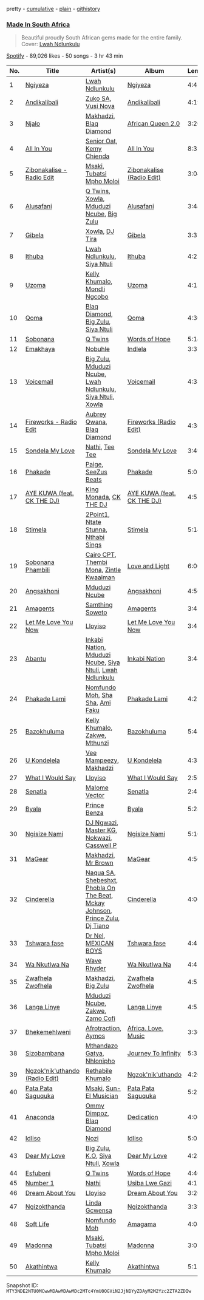 pretty - [cumulative](/playlists/cumulative/37i9dQZF1DX9wXOYagay8L.md) - [plain](/playlists/plain/37i9dQZF1DX9wXOYagay8L) - [githistory](https://github.githistory.xyz/mackorone/spotify-playlist-archive/blob/main/playlists/plain/37i9dQZF1DX9wXOYagay8L)

### [Made In South Africa](https://open.spotify.com/playlist/37i9dQZF1DX9wXOYagay8L)

> Beautiful proudly South African gems made for the entire family\. Cover: <a href="https://open.spotify.com/artist/2h9NlcdGxIEnnh5aQuSeZ1?si=PU9vhObaRAGMe5mYoFDnXQ">Lwah Ndlunkulu</a>

[Spotify](https://open.spotify.com/user/spotify) - 89,026 likes - 50 songs - 3 hr 43 min

| No. | Title | Artist(s) | Album | Length |
|---|---|---|---|---|
| 1 | [Ngiyeza](https://open.spotify.com/track/3Pv1NcASIE987vF8t1VWVu) | [Lwah Ndlunkulu](https://open.spotify.com/artist/2h9NlcdGxIEnnh5aQuSeZ1) | [Ngiyeza](https://open.spotify.com/album/5S4kyrm5mTa1PK4ur0BPIR) | 4:41 |
| 2 | [Andikalibali](https://open.spotify.com/track/4AbvGdL2ZwSv1f1SzYtDMi) | [Zuko SA](https://open.spotify.com/artist/0LHMSltleAi3zHyRU8gYSt), [Vusi Nova](https://open.spotify.com/artist/0EdZov8Gv5SHN4IVF3b4m8) | [Andikalibali](https://open.spotify.com/album/5vjJ9ZSTiCJpFmcvPpkjGV) | 4:19 |
| 3 | [Njalo](https://open.spotify.com/track/7n1OBXJqXbBjCxRBDHIZmM) | [Makhadzi](https://open.spotify.com/artist/2aIcnnHTA16VbmhNJGLrGs), [Blaq Diamond](https://open.spotify.com/artist/7hdf9DSpgCpqVh03Ql1LKe) | [African Queen 2.0](https://open.spotify.com/album/57d2o9ABnFTKWX3xuYGFe9) | 3:20 |
| 4 | [All In You](https://open.spotify.com/track/75VD2d6BPTuESBrzRqD6xl) | [Senior Oat](https://open.spotify.com/artist/5cAwYPpCI9QI5V7N0mxUKw), [Kemy Chienda](https://open.spotify.com/artist/21ubOXEDOMELSW2LDxG8HK) | [All In You](https://open.spotify.com/album/0YJOAYBMM8zEhcMNHnGe95) | 8:32 |
| 5 | [Zibonakalise \- Radio Edit](https://open.spotify.com/track/2gT7Xwkd5S5xkbLfGAvMuA) | [Msaki](https://open.spotify.com/artist/5Oj5jQ98vsoHeIGqCS9Dfq), [Tubatsi Mpho Moloi](https://open.spotify.com/artist/1eraeBfwU1RwFj6LszJT65) | [Zibonakalise \(Radio Edit\)](https://open.spotify.com/album/5BeJuk03PJJtVgFuM2Yday) | 3:04 |
| 6 | [Alusafani](https://open.spotify.com/track/1BXfrEUZFDhrVahuVT3PMK) | [Q Twins](https://open.spotify.com/artist/2krUPP3nMYoF1C5WX3yB7J), [Xowla](https://open.spotify.com/artist/08ejcjfMzbGwiK9MVslxc5), [Mduduzi Ncube](https://open.spotify.com/artist/5jvlsVxfcbRVuHJ2Uv8WOh), [Big Zulu](https://open.spotify.com/artist/6sNKQgLUy4LVNEX3r1kG1A) | [Alusafani](https://open.spotify.com/album/4u56tBvuMwxuyvgE4VsnXn) | 3:44 |
| 7 | [Gibela](https://open.spotify.com/track/7h7Ygv9SuMXcuYZYNaghvj) | [Xowla](https://open.spotify.com/artist/08ejcjfMzbGwiK9MVslxc5), [DJ Tira](https://open.spotify.com/artist/4FC2wXrDWr5lLCZeAUgfVn) | [Gibela](https://open.spotify.com/album/1PJlGUGa58yCaE83Kt8zYJ) | 3:37 |
| 8 | [Ithuba](https://open.spotify.com/track/2DTnuVhrGnLcmgutAW4vb1) | [Lwah Ndlunkulu](https://open.spotify.com/artist/2h9NlcdGxIEnnh5aQuSeZ1), [Siya Ntuli](https://open.spotify.com/artist/5BggJAW7Ubyk8FR87MpGvc) | [Ithuba](https://open.spotify.com/album/1pYMs6qogXnmKzGoGlBwWQ) | 4:23 |
| 9 | [Uzoma](https://open.spotify.com/track/2CAqtVOt19JLoSvcx66kZL) | [Kelly Khumalo](https://open.spotify.com/artist/2MhYuOM0iHfOwQ0HeLa0no), [Mondli Ngcobo](https://open.spotify.com/artist/1aT2hj2h4MAk2O0fPCFLr2) | [Uzoma](https://open.spotify.com/album/5uKp2O0nl9TwCxfe1iCsxv) | 4:13 |
| 10 | [Qoma](https://open.spotify.com/track/7tJRECMBZbgGUh83C48NB0) | [Blaq Diamond](https://open.spotify.com/artist/7hdf9DSpgCpqVh03Ql1LKe), [Big Zulu](https://open.spotify.com/artist/6sNKQgLUy4LVNEX3r1kG1A), [Siya Ntuli](https://open.spotify.com/artist/5BggJAW7Ubyk8FR87MpGvc) | [Qoma](https://open.spotify.com/album/7bL1zIGv1QtVCBU2kEwIr6) | 4:30 |
| 11 | [Sobonana](https://open.spotify.com/track/2rkUVpUm885ZdY06e3Ub0v) | [Q Twins](https://open.spotify.com/artist/2krUPP3nMYoF1C5WX3yB7J) | [Words of Hope](https://open.spotify.com/album/78D6xzkUvdpGiVSMvckSOM) | 5:14 |
| 12 | [Emakhaya](https://open.spotify.com/track/3M8QUN5XraDwiIM2YlpqVN) | [Nobuhle](https://open.spotify.com/artist/2SuwWqS2g4w2GSE4lxD1UM) | [Indlela](https://open.spotify.com/album/69bzQJaAvMR92psMY098UI) | 3:32 |
| 13 | [Voicemail](https://open.spotify.com/track/6l4EAi2hbZU9TfZWHUzDBE) | [Big Zulu](https://open.spotify.com/artist/6sNKQgLUy4LVNEX3r1kG1A), [Mduduzi Ncube](https://open.spotify.com/artist/5jvlsVxfcbRVuHJ2Uv8WOh), [Lwah Ndlunkulu](https://open.spotify.com/artist/2h9NlcdGxIEnnh5aQuSeZ1), [Siya Ntuli](https://open.spotify.com/artist/5BggJAW7Ubyk8FR87MpGvc), [Xowla](https://open.spotify.com/artist/08ejcjfMzbGwiK9MVslxc5) | [Voicemail](https://open.spotify.com/album/1jpct6JMzUuQRCvCe0ASwS) | 4:38 |
| 14 | [Fireworks \- Radio Edit](https://open.spotify.com/track/6sicIMPjlLJKb3pojISu07) | [Aubrey Qwana](https://open.spotify.com/artist/6uVEWgg7sAAzfPQsXjzTRi), [Blaq Diamond](https://open.spotify.com/artist/7hdf9DSpgCpqVh03Ql1LKe) | [Fireworks \(Radio Edit\)](https://open.spotify.com/album/5R1pxFKqW1qdBB0OfvHpP6) | 4:36 |
| 15 | [Sondela My Love](https://open.spotify.com/track/1OKkFjd0I0vGXRMDKTc1jf) | [Nathi](https://open.spotify.com/artist/1YS0HL7FXRhO4x9XaBuato), [Tee Tee](https://open.spotify.com/artist/4aBFsMUKrFmmWErhjffHBW) | [Sondela My Love](https://open.spotify.com/album/0AQvG3M6bwk3QlGYYDXgO5) | 3:49 |
| 16 | [Phakade](https://open.spotify.com/track/3uDw8M8eTBDC7npvLy9ELS) | [Paige](https://open.spotify.com/artist/1UiuIk36C3ZI4Jqat38Q5L), [SeeZus Beats](https://open.spotify.com/artist/2IRgHENUusLqlDaj5hRmoi) | [Phakade](https://open.spotify.com/album/0lGgjqIGQb21QuAU55jpdQ) | 5:07 |
| 17 | [AYE KUWA \(feat\. CK THE DJ\)](https://open.spotify.com/track/2nws7wwvjHpP512xuDAn10) | [King Monada](https://open.spotify.com/artist/5SDXPZSEfwqvGPwqiQezOP), [CK THE DJ](https://open.spotify.com/artist/5aghK8xQCkW1oPN0I2xoHP) | [AYE KUWA \(feat\. CK THE DJ\)](https://open.spotify.com/album/6i7TW4LDvICObUfCJ9Jcas) | 4:52 |
| 18 | [Stimela](https://open.spotify.com/track/0AY3sNqV7qAdAZ8j6TRVBd) | [2Point1](https://open.spotify.com/artist/6Z6xrqezBTUUDnCinhPwCO), [Ntate Stunna](https://open.spotify.com/artist/1HKxOYJiTBtSgVTbKHK5XL), [Nthabi Sings](https://open.spotify.com/artist/2JN2Yx7wsJaGHbtzoAE4k7) | [Stimela](https://open.spotify.com/album/6j3BUkIFmKkXGIZiyEpZ71) | 5:14 |
| 19 | [Sobonana Phambili](https://open.spotify.com/track/4VhK1iNLYOpdHLyzXc9NLQ) | [Cairo CPT](https://open.spotify.com/artist/5ZU2z8HnE8qlUdBpUoCkMr), [Thembi Mona](https://open.spotify.com/artist/3Nwjw7vLX4cButAEtqIhnZ), [Zintle Kwaaiman](https://open.spotify.com/artist/2ZAbMozUyRHkoHzcQqffZK) | [Love and Light](https://open.spotify.com/album/5uZSDxYI3OqMbBY8FzR5Dt) | 6:00 |
| 20 | [Angsakhoni](https://open.spotify.com/track/21XL4xGIm6VhWSZF5uFYZb) | [Mduduzi Ncube](https://open.spotify.com/artist/5jvlsVxfcbRVuHJ2Uv8WOh) | [Angsakhoni](https://open.spotify.com/album/5BqRwQhNm7LwO4n9NcjzjO) | 4:56 |
| 21 | [Amagents](https://open.spotify.com/track/5dVd3tBZQhOctXiq2jwrhD) | [Samthing Soweto](https://open.spotify.com/artist/6HwxMgE895sejjGFin9Gvm) | [Amagents](https://open.spotify.com/album/0rgt2gSlZTttcQTg2xsvGK) | 3:43 |
| 22 | [Let Me Love You Now](https://open.spotify.com/track/1RDtcptsGUwhOgL58GYtTC) | [Lloyiso](https://open.spotify.com/artist/3CrKgAMSBXsnTugbUqpu6g) | [Let Me Love You Now](https://open.spotify.com/album/5puHhqrH1Bgnhj86KpdhOW) | 3:47 |
| 23 | [Abantu](https://open.spotify.com/track/5xaAYWgBOeJ538Df8skcTR) | [Inkabi Nation](https://open.spotify.com/artist/4yjXa0a7KagWS3l677Eo8e), [Mduduzi Ncube](https://open.spotify.com/artist/5jvlsVxfcbRVuHJ2Uv8WOh), [Siya Ntuli](https://open.spotify.com/artist/5BggJAW7Ubyk8FR87MpGvc), [Lwah Ndlunkulu](https://open.spotify.com/artist/2h9NlcdGxIEnnh5aQuSeZ1) | [Inkabi Nation](https://open.spotify.com/album/5LnMd4tXRxTHmLAZSlX7oP) | 3:44 |
| 24 | [Phakade Lami](https://open.spotify.com/track/6wQvbzsxSLKqYrPc26jd9S) | [Nomfundo Moh](https://open.spotify.com/artist/6brKi6i5SusNnoKcSlKAan), [Sha Sha](https://open.spotify.com/artist/0jUNGuEa2n7yyld7KjsVVT), [Ami Faku](https://open.spotify.com/artist/3flcjKgRCeBVZTR8n8iShE) | [Phakade Lami](https://open.spotify.com/album/44PV16rEIAsEdo4MxT62b9) | 4:21 |
| 25 | [Bazokhuluma](https://open.spotify.com/track/4x529fxVYN5qn2CrhiObz7) | [Kelly Khumalo](https://open.spotify.com/artist/2MhYuOM0iHfOwQ0HeLa0no), [Zakwe](https://open.spotify.com/artist/53tX0k8tF3LaZYncnfpCtd), [Mthunzi](https://open.spotify.com/artist/2qixIA7qPFts4yN1Av017D) | [Bazokhuluma](https://open.spotify.com/album/28nUXz2p6gs1vLlgnVD6Ka) | 5:43 |
| 26 | [U Kondelela](https://open.spotify.com/track/0EhTtfkHu8LoH4q3vJcgsz) | [Vee Mampeezy](https://open.spotify.com/artist/1HnX82fJQuTTF34wrYn2Zq), [Makhadzi](https://open.spotify.com/artist/2aIcnnHTA16VbmhNJGLrGs) | [U Kondelela](https://open.spotify.com/album/3Q6kTcN2cvW6PWdoGCQ9o2) | 4:33 |
| 27 | [What I Would Say](https://open.spotify.com/track/2RIQcWNRhgp5wbnwZ2mLXN) | [Lloyiso](https://open.spotify.com/artist/3CrKgAMSBXsnTugbUqpu6g) | [What I Would Say](https://open.spotify.com/album/33MQBGfeRumyzpZhMumRqC) | 2:59 |
| 28 | [Senatla](https://open.spotify.com/track/4RyrENkwf8yYHYoPZD7ZqJ) | [Malome Vector](https://open.spotify.com/artist/6AeHcNxdFsYI8WQE1f0YVw) | [Senatla](https://open.spotify.com/album/0fnc3yAtMbL3WHBDAnFC2W) | 2:41 |
| 29 | [Byala](https://open.spotify.com/track/4hmJCqRxK1mzvc8EKyTykO) | [Prince Benza](https://open.spotify.com/artist/5jCHpUIjSnOXUzVaxwBA2k) | [Byala](https://open.spotify.com/album/6IzPFY46mM8rSY9R2b4uu8) | 5:28 |
| 30 | [Ngisize Nami](https://open.spotify.com/track/4fyfjQNKxLTKBid9m3XMQc) | [DJ Ngwazi](https://open.spotify.com/artist/1G8HHPk0dZaahLJQPySFCi), [Master KG](https://open.spotify.com/artist/523y9KSneKh6APd1hKxLuF), [Nokwazi](https://open.spotify.com/artist/212CRvd7gujQnCCLbRhylL), [Casswell P](https://open.spotify.com/artist/13TUuvzi6FAkiA5F9MiYF8) | [Ngisize Nami](https://open.spotify.com/album/5DTWzDShfa07dCTqMGYsmy) | 5:10 |
| 31 | [MaGear](https://open.spotify.com/track/2ZrY5oRNMOLbmOKNGS9Ypo) | [Makhadzi](https://open.spotify.com/artist/2aIcnnHTA16VbmhNJGLrGs), [Mr Brown](https://open.spotify.com/artist/6zfdfAQ735KFzpBLkEJxhr) | [MaGear](https://open.spotify.com/album/2vN1f32aIIHTRtJ44dQ4Ll) | 4:50 |
| 32 | [Cinderella](https://open.spotify.com/track/4UOzNkGbhjBKQy0d3jSmO4) | [Naqua SA](https://open.spotify.com/artist/4ZBGTuegA9imRSv755wQVe), [Shebeshxt](https://open.spotify.com/artist/2dpnl8jbjq4Bh7QyhYp9fS), [Phobla On The Beat](https://open.spotify.com/artist/0jkr1MKltrqDEdCBRsfNmo), [Mckay Johnson](https://open.spotify.com/artist/3wW4Y3M6QkPefPEQm2QMnb), [Prince Zulu](https://open.spotify.com/artist/4NETVzQev8hC5NeY1vCHA2), [Dj Tiano](https://open.spotify.com/artist/1BthWIc1Zvl3yYCfYilmlJ) | [Cinderella](https://open.spotify.com/album/12LXzGy68cXC7CYMynBInB) | 4:06 |
| 33 | [Tshwara fase](https://open.spotify.com/track/0Pwb7370gQ8tkZ12z0uCUW) | [Dr Nel](https://open.spotify.com/artist/1SrSXJr38fAPChhIteqJKv), [MEXICAN BOYS](https://open.spotify.com/artist/4RuToLdNGFaBOgj4NCuz6o) | [Tshwara fase](https://open.spotify.com/album/70sPOd8XzepQ3orxSv7795) | 4:45 |
| 34 | [Wa Nkutlwa Na](https://open.spotify.com/track/4Y9p2y8QnCxBlMnJ56rvas) | [Wave Rhyder](https://open.spotify.com/artist/2g6Idw9wnJRWM0viAxhRRX) | [Wa Nkutlwa Na](https://open.spotify.com/album/19Cc36zy5O9APFjEw1HZFU) | 4:42 |
| 35 | [Zwafhela Zwofhela](https://open.spotify.com/track/6xAOVKfp6ffBwWRUtpKSlL) | [Makhadzi](https://open.spotify.com/artist/2aIcnnHTA16VbmhNJGLrGs), [Big Zulu](https://open.spotify.com/artist/6sNKQgLUy4LVNEX3r1kG1A) | [Zwafhela Zwofhela](https://open.spotify.com/album/5odoFEselKhI5OXfKPouaZ) | 4:51 |
| 36 | [Langa Linye](https://open.spotify.com/track/56OeFbi7h1lX31zXpLc5yh) | [Mduduzi Ncube](https://open.spotify.com/artist/5jvlsVxfcbRVuHJ2Uv8WOh), [Zakwe](https://open.spotify.com/artist/53tX0k8tF3LaZYncnfpCtd), [Zamo Cofi](https://open.spotify.com/artist/3NvuFbzWW4pgjO4L7uUEPv) | [Langa Linye](https://open.spotify.com/album/5SmgVjY1nTnyK8wil50fLx) | 4:53 |
| 37 | [Bhekemehlweni](https://open.spotify.com/track/4GqYUUX01isf7s5YpQk59o) | [Afrotraction](https://open.spotify.com/artist/5nWUxMDXCniEU2M0VXZPH3), [Aymos](https://open.spotify.com/artist/3xXIOO328Ieh0PWOcxivjL) | [Africa\. Love\. Music](https://open.spotify.com/album/5LirWmWeo0o9nZbMPVfEMf) | 3:36 |
| 38 | [Sizobambana](https://open.spotify.com/track/5sEroXGaxA40N3HQWX6snd) | [Mthandazo Gatya](https://open.spotify.com/artist/3jxs3XKuz7KUmjBMN5Yees), [Nhlonipho](https://open.spotify.com/artist/2pia1bbhmqFUxZvJzsulRW) | [Journey To Infinity](https://open.spotify.com/album/2kRJW6Hq4iZdXenCfXDJ2F) | 5:31 |
| 39 | [Ngzok'nik'uthando \(Radio Edit\)](https://open.spotify.com/track/0bMHwf7X5H7IG9jaSM9xEm) | [Rethabile Khumalo](https://open.spotify.com/artist/79b9O9C4dZhszxkYiaysUV) | [Ngzok'nik'uthando](https://open.spotify.com/album/36iqSxDSF001SVG7zSs4ZI) | 4:20 |
| 40 | [Pata Pata Saguquka](https://open.spotify.com/track/4aYRNnclXE50YTEQ8PvBNn) | [Msaki](https://open.spotify.com/artist/5Oj5jQ98vsoHeIGqCS9Dfq), [Sun\-El Musician](https://open.spotify.com/artist/0W8WpLB5WoXLgiA193LXk6) | [Pata Pata Saguquka](https://open.spotify.com/album/4C6AluXJv87ieS26W0prnB) | 5:25 |
| 41 | [Anaconda](https://open.spotify.com/track/5z4TYCJddMV0BNBauAv8XF) | [Ommy Dimpoz](https://open.spotify.com/artist/3xf0XXmoiUgVVyZBYYjpt6), [Blaq Diamond](https://open.spotify.com/artist/7hdf9DSpgCpqVh03Ql1LKe) | [Dedication](https://open.spotify.com/album/2POxnPAwIL0Lq9QKszh9Qg) | 4:06 |
| 42 | [Idliso](https://open.spotify.com/track/19nYxv4eoMwEjxgruXqOSK) | [Nozi](https://open.spotify.com/artist/30kJwhrtiIFDPOa7og862Y) | [Idliso](https://open.spotify.com/album/6Gw7TPI2X8j9VLfWzG6qVK) | 5:05 |
| 43 | [Dear My Love](https://open.spotify.com/track/3fRbiyjVveNHksnKq5r7B1) | [Big Zulu](https://open.spotify.com/artist/6sNKQgLUy4LVNEX3r1kG1A), [K.O](https://open.spotify.com/artist/3ilw3NJXRWd153LIBsme1z), [Siya Ntuli](https://open.spotify.com/artist/5BggJAW7Ubyk8FR87MpGvc), [Xowla](https://open.spotify.com/artist/08ejcjfMzbGwiK9MVslxc5) | [Dear My Love](https://open.spotify.com/album/3ClCqeqqxUjeUOBndoPmlu) | 4:28 |
| 44 | [Esfubeni](https://open.spotify.com/track/7eIGgeSfeC3FHd2xiZ6cks) | [Q Twins](https://open.spotify.com/artist/2krUPP3nMYoF1C5WX3yB7J) | [Words of Hope](https://open.spotify.com/album/78D6xzkUvdpGiVSMvckSOM) | 4:40 |
| 45 | [Number 1](https://open.spotify.com/track/28uEOZvK9boEWq4LgxFIuF) | [Nathi](https://open.spotify.com/artist/1YS0HL7FXRhO4x9XaBuato) | [Usiba Lwe Gazi](https://open.spotify.com/album/4kzfelmFoUzuDzyBszL7aq) | 4:17 |
| 46 | [Dream About You](https://open.spotify.com/track/05lM7Ep8UESoe3LV5yrew5) | [Lloyiso](https://open.spotify.com/artist/3CrKgAMSBXsnTugbUqpu6g) | [Dream About You](https://open.spotify.com/album/01feIntmkFDFp5WXym3hHs) | 3:20 |
| 47 | [Ngizokthanda](https://open.spotify.com/track/4MRDfU114k3dd6jGHgEtva) | [Linda Gcwensa](https://open.spotify.com/artist/08vFZzvz5L5aP8Bk4PHeWv) | [Ngizokthanda](https://open.spotify.com/album/27db3O40tFLHEEo8bCRgiy) | 3:39 |
| 48 | [Soft Life](https://open.spotify.com/track/6u2IvQN4TBBPLXkGYwWTlw) | [Nomfundo Moh](https://open.spotify.com/artist/6brKi6i5SusNnoKcSlKAan) | [Amagama](https://open.spotify.com/album/0BGc6z2e1fCAEi2GAngKRm) | 4:08 |
| 49 | [Madonna](https://open.spotify.com/track/152r40YkplZWECHc392lTa) | [Msaki](https://open.spotify.com/artist/5Oj5jQ98vsoHeIGqCS9Dfq), [Tubatsi Mpho Moloi](https://open.spotify.com/artist/1eraeBfwU1RwFj6LszJT65) | [Madonna](https://open.spotify.com/album/1RxQeHE8nnHn4pZJxUfwvv) | 3:07 |
| 50 | [Akathintwa](https://open.spotify.com/track/3vT35rhGVQZVBMQODC0ora) | [Kelly Khumalo](https://open.spotify.com/artist/2MhYuOM0iHfOwQ0HeLa0no) | [Akathintwa](https://open.spotify.com/album/0Y9hPEypFpNLU2n8zcNccs) | 5:15 |

Snapshot ID: `MTY3NDE2NTU0MCwwMDAwMDAwMDc2MTc4YmU0OGViN2JjNDYyZDAyM2M2Yzc2ZTA2ZDIw`
